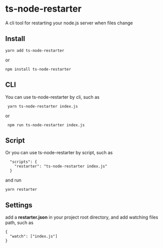 # ts-node-restarter
A cli tool for restarting your node.js server when files change

## Install
```
yarn add ts-node-restarter
```
or
```
npm install ts-node-restarter
```
## CLI
You can use ts-node-restarter by cli, such as

```
 yarn ts-node-restarter index.js
```
or
```
 npm run ts-node-restarter index.js
```

## Script
Or you can use ts-node-restarter by script, such as

```
  "scripts": {
    "restarter": "ts-node-restarter index.js"
  }
```
and run
```
yarn restarter
```

## Settings

add a <b>restarter.json</b> in your project root directory, and add watching files path, such as
```
{
  "watch": ["index.js"]
}

```
